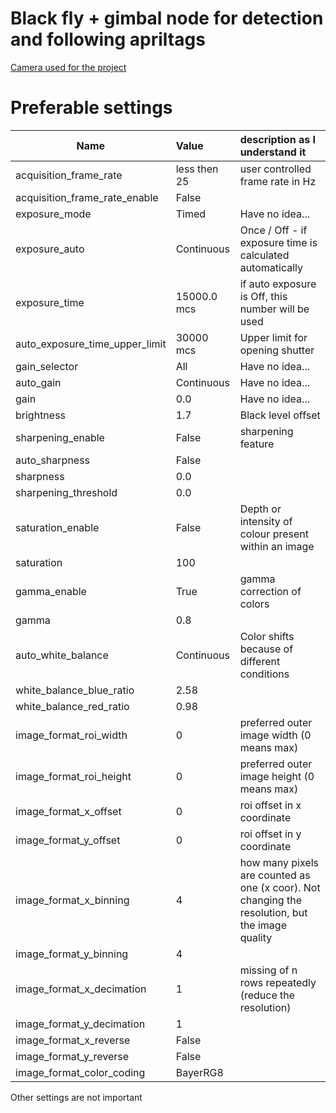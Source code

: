 # Black fly + gimbal node for detection and following apriltags
[Camera used for the project](http://softwareservices.flir.com/BFS-PGE-50S5/latest/Model/spec.html)

# Preferable settings
| Name | Value | description as I understand it |
| --- | :--- | :--- |
| acquisition_frame_rate | less then 25 | user controlled frame rate in Hz |
| acquisition_frame_rate_enable | False | |
| exposure_mode | Timed | Have no idea... |
| exposure_auto | Continuous | Once / Off - if exposure time is calculated automatically |
| exposure_time | 15000.0 mcs | if auto exposure is Off, this number will be used|
| auto_exposure_time_upper_limit | 30000 mcs | Upper limit for opening shutter |
| gain_selector | All | Have no idea... |
| auto_gain | Continuous | Have no idea... |
| gain | 0.0 | Have no idea... |
| brightness | 1.7 | Black level offset |
| sharpening_enable | False | sharpening feature |
| auto_sharpness | False |  |
| sharpness | 0.0 |  | 
| sharpening_threshold |0.0 |  |
| saturation_enable | False | Depth or intensity of colour present within an image |
| saturation | 100 | | 
| gamma_enable | True | gamma correction of colors |
| gamma | 0.8 | |
| auto_white_balance | Continuous | Color shifts because of different conditions |
| white_balance_blue_ratio | 2.58 | |
| white_balance_red_ratio | 0.98 | |
| image_format_roi_width | 0 | preferred outer image width (0 means max) |
| image_format_roi_height | 0 | preferred outer image height (0 means max) |
| image_format_x_offset | 0 | roi offset in x coordinate |
| image_format_y_offset | 0 | roi offset in y coordinate |
| image_format_x_binning | 4 | how many pixels are counted as one (x coor). Not changing the resolution, but the image quality |
| image_format_y_binning | 4 | |
| image_format_x_decimation | 1 | missing of n rows repeatedly (reduce the resolution) |
| image_format_y_decimation | 1 | |
| image_format_x_reverse | False | |
| image_format_y_reverse | False | |
| image_format_color_coding | BayerRG8 | |
Other settings are not important